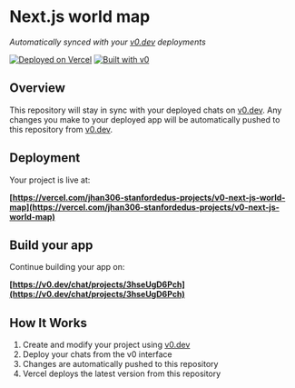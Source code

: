 # Next.js world map

*Automatically synced with your [v0.dev](https://v0.dev) deployments*

[![Deployed on Vercel](https://img.shields.io/badge/Deployed%20on-Vercel-black?style=for-the-badge&logo=vercel)](https://vercel.com/jhan306-stanfordedus-projects/v0-next-js-world-map)
[![Built with v0](https://img.shields.io/badge/Built%20with-v0.dev-black?style=for-the-badge)](https://v0.dev/chat/projects/3hseUgD6Pch)

## Overview

This repository will stay in sync with your deployed chats on [v0.dev](https://v0.dev).
Any changes you make to your deployed app will be automatically pushed to this repository from [v0.dev](https://v0.dev).

## Deployment

Your project is live at:

**[https://vercel.com/jhan306-stanfordedus-projects/v0-next-js-world-map](https://vercel.com/jhan306-stanfordedus-projects/v0-next-js-world-map)**

## Build your app

Continue building your app on:

**[https://v0.dev/chat/projects/3hseUgD6Pch](https://v0.dev/chat/projects/3hseUgD6Pch)**

## How It Works

1. Create and modify your project using [v0.dev](https://v0.dev)
2. Deploy your chats from the v0 interface
3. Changes are automatically pushed to this repository
4. Vercel deploys the latest version from this repository
